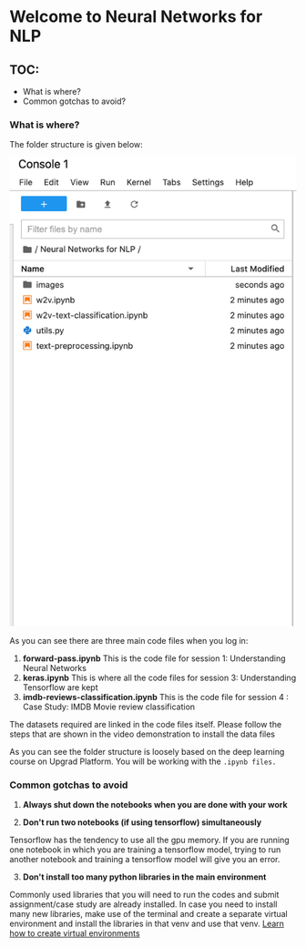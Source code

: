# Welcome to Neural Networks for NLP

## TOC:
- What is where?
- Common gotchas to avoid?

### What is where?
The folder structure is given below:

![](images/image2.png)

As you can see there are three main code files when you log in:

1. **forward-pass.ipynb** This is the code file for session 1: Understanding Neural Networks
2. **keras.ipynb** This is where all the code files for session 3: Understanding Tensorflow are kept
3. **imdb-reviews-classification.ipynb** This is the code file for session 4 : Case Study: IMDB Movie review classification

The datasets required are linked in the code files itself. Please follow the steps that are shown in the video demonstration to install the data files


As you can see the folder structure is loosely based on the deep learning course on Upgrad Platform. You will be working with the `.ipynb files.`

 ### Common gotchas to avoid

1. **Always shut down the notebooks when you are done with your work**

2. **Don't run two notebooks (if using tensorflow) simultaneously**
   
Tensorflow has the tendency to use all the gpu memory. If you are running one notebook in which you are training a tensorflow model, trying to run another notebook and training a tensorflow model will give you an error.

3. **Don't install too many python libraries in the main environment**
 
 Commonly used libraries that you will need to run the codes and submit assignment/case study are already installed. In case you need to install many new libraries, make use of the terminal and create a separate virtual environment and install the libraries in that venv and use that venv. [Learn how to create virtual environments](https://packaging.python.org/guides/installing-using-pip-and-virtual-environments/)
